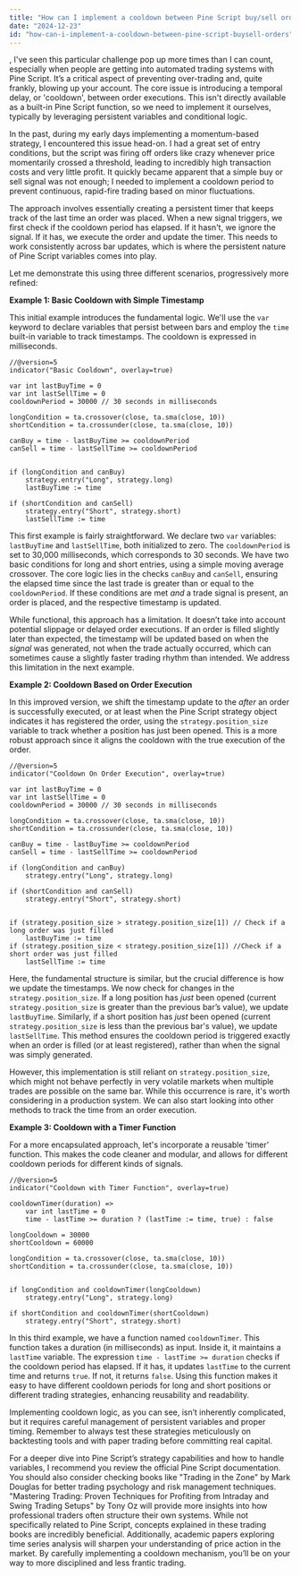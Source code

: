 ```yaml
---
title: "How can I implement a cooldown between Pine Script buy/sell orders?"
date: "2024-12-23"
id: "how-can-i-implement-a-cooldown-between-pine-script-buysell-orders"
---
```


,  I've seen this particular challenge pop up more times than I can count, especially when people are getting into automated trading systems with Pine Script. It’s a critical aspect of preventing over-trading and, quite frankly, blowing up your account. The core issue is introducing a temporal delay, or 'cooldown', between order executions. This isn't directly available as a built-in Pine Script function, so we need to implement it ourselves, typically by leveraging persistent variables and conditional logic.

In the past, during my early days implementing a momentum-based strategy, I encountered this issue head-on. I had a great set of entry conditions, but the script was firing off orders like crazy whenever price momentarily crossed a threshold, leading to incredibly high transaction costs and very little profit. It quickly became apparent that a simple buy or sell signal was not enough; I needed to implement a cooldown period to prevent continuous, rapid-fire trading based on minor fluctuations.

The approach involves essentially creating a persistent timer that keeps track of the last time an order was placed. When a new signal triggers, we first check if the cooldown period has elapsed. If it hasn't, we ignore the signal. If it has, we execute the order and update the timer. This needs to work consistently across bar updates, which is where the persistent nature of Pine Script variables comes into play.

Let me demonstrate this using three different scenarios, progressively more refined:

**Example 1: Basic Cooldown with Simple Timestamp**

This initial example introduces the fundamental logic. We'll use the `var` keyword to declare variables that persist between bars and employ the `time` built-in variable to track timestamps. The cooldown is expressed in milliseconds.

```pinescript
//@version=5
indicator("Basic Cooldown", overlay=true)

var int lastBuyTime = 0
var int lastSellTime = 0
cooldownPeriod = 30000 // 30 seconds in milliseconds

longCondition = ta.crossover(close, ta.sma(close, 10))
shortCondition = ta.crossunder(close, ta.sma(close, 10))

canBuy = time - lastBuyTime >= cooldownPeriod
canSell = time - lastSellTime >= cooldownPeriod


if (longCondition and canBuy)
    strategy.entry("Long", strategy.long)
    lastBuyTime := time

if (shortCondition and canSell)
    strategy.entry("Short", strategy.short)
    lastSellTime := time
```

This first example is fairly straightforward. We declare two `var` variables: `lastBuyTime` and `lastSellTime`, both initialized to zero. The `cooldownPeriod` is set to 30,000 milliseconds, which corresponds to 30 seconds. We have two basic conditions for long and short entries, using a simple moving average crossover. The core logic lies in the checks `canBuy` and `canSell`, ensuring the elapsed time since the last trade is greater than or equal to the `cooldownPeriod`. If these conditions are met *and* a trade signal is present, an order is placed, and the respective timestamp is updated.

While functional, this approach has a limitation. It doesn’t take into account potential slippage or delayed order executions. If an order is filled slightly later than expected, the timestamp will be updated based on when the *signal* was generated, not when the trade actually occurred, which can sometimes cause a slightly faster trading rhythm than intended. We address this limitation in the next example.

**Example 2: Cooldown Based on Order Execution**

In this improved version, we shift the timestamp update to the *after* an order is successfully executed, or at least when the Pine Script strategy object indicates it has registered the order, using the `strategy.position_size` variable to track whether a position has just been opened. This is a more robust approach since it aligns the cooldown with the true execution of the order.

```pinescript
//@version=5
indicator("Cooldown On Order Execution", overlay=true)

var int lastBuyTime = 0
var int lastSellTime = 0
cooldownPeriod = 30000 // 30 seconds in milliseconds

longCondition = ta.crossover(close, ta.sma(close, 10))
shortCondition = ta.crossunder(close, ta.sma(close, 10))

canBuy = time - lastBuyTime >= cooldownPeriod
canSell = time - lastSellTime >= cooldownPeriod

if (longCondition and canBuy)
    strategy.entry("Long", strategy.long)

if (shortCondition and canSell)
    strategy.entry("Short", strategy.short)


if (strategy.position_size > strategy.position_size[1]) // Check if a long order was just filled
    lastBuyTime := time
if (strategy.position_size < strategy.position_size[1]) //Check if a short order was just filled
    lastSellTime := time
```

Here, the fundamental structure is similar, but the crucial difference is how we update the timestamps. We now check for changes in the `strategy.position_size`. If a long position has *just* been opened (current `strategy.position_size` is greater than the previous bar’s value), we update `lastBuyTime`. Similarly, if a short position has *just* been opened (current `strategy.position_size` is less than the previous bar's value), we update `lastSellTime`. This method ensures the cooldown period is triggered exactly when an order is filled (or at least registered), rather than when the signal was simply generated.

However, this implementation is still reliant on `strategy.position_size`, which might not behave perfectly in very volatile markets when multiple trades are possible on the same bar. While this occurrence is rare, it's worth considering in a production system. We can also start looking into other methods to track the time from an order execution.

**Example 3: Cooldown with a Timer Function**

For a more encapsulated approach, let's incorporate a reusable 'timer' function. This makes the code cleaner and modular, and allows for different cooldown periods for different kinds of signals.

```pinescript
//@version=5
indicator("Cooldown with Timer Function", overlay=true)

cooldownTimer(duration) =>
    var int lastTime = 0
    time - lastTime >= duration ? (lastTime := time, true) : false

longCooldown = 30000
shortCooldown = 60000

longCondition = ta.crossover(close, ta.sma(close, 10))
shortCondition = ta.crossunder(close, ta.sma(close, 10))


if longCondition and cooldownTimer(longCooldown)
    strategy.entry("Long", strategy.long)

if shortCondition and cooldownTimer(shortCooldown)
    strategy.entry("Short", strategy.short)

```
In this third example, we have a function named `cooldownTimer`. This function takes a duration (in milliseconds) as input. Inside it, it maintains a `lastTime` variable. The expression `time - lastTime >= duration` checks if the cooldown period has elapsed. If it has, it updates `lastTime` to the current time and returns `true`. If not, it returns `false`. Using this function makes it easy to have different cooldown periods for long and short positions or different trading strategies, enhancing reusability and readability.

Implementing cooldown logic, as you can see, isn’t inherently complicated, but it requires careful management of persistent variables and proper timing. Remember to always test these strategies meticulously on backtesting tools and with paper trading before committing real capital.

For a deeper dive into Pine Script’s strategy capabilities and how to handle variables, I recommend you review the official Pine Script documentation.  You should also consider checking books like "Trading in the Zone" by Mark Douglas for better trading psychology and risk management techniques. "Mastering Trading: Proven Techniques for Profiting from Intraday and Swing Trading Setups" by Tony Oz will provide more insights into how professional traders often structure their own systems. While not specifically related to Pine Script, concepts explained in these trading books are incredibly beneficial. Additionally, academic papers exploring time series analysis will sharpen your understanding of price action in the market.
By carefully implementing a cooldown mechanism, you’ll be on your way to more disciplined and less frantic trading.

